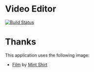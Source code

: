 # Video Editor
[![Build Status](https://travis-ci.org/brarcher/VideoEditor.svg?branch=master)](https://travis-ci.org/brarcher/VideoEditor)

# Thanks

This application uses the following image:
- [Film](https://thenounproject.com/term/film/395618/) by [Mint Shirt](https://thenounproject.com/mint10/)
